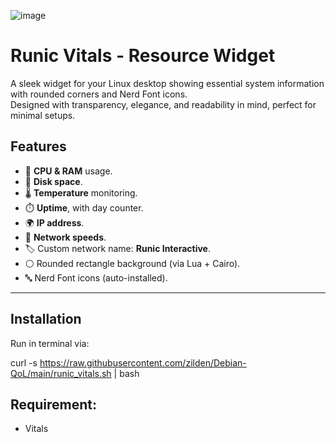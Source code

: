 ![image](https://github.com/user-attachments/assets/82489c3e-e719-496e-bfcb-bcbe475f1ce1)


# Runic Vitals - Resource Widget

A sleek widget for your Linux desktop showing essential system information with rounded corners and Nerd Font icons.  
Designed with transparency, elegance, and readability in mind, perfect for minimal setups.

## Features

- 🧠 **CPU & RAM** usage.
- 💽 **Disk space**.
- 🌡️ **Temperature** monitoring.
- ⏱️ **Uptime**, with day counter.
- 🌍 **IP address**.
- 📶 **Network speeds**.
- 🏷️ Custom network name: **Runic Interactive**.
- ⚪ Rounded rectangle background (via Lua + Cairo).
- 🔤 Nerd Font icons (auto-installed).

---

## Installation

Run in terminal via:

curl -s https://raw.githubusercontent.com/zilden/Debian-QoL/main/runic_vitals.sh | bash

## Requirement:
- Vitals
